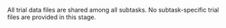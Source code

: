 All trial data files are shared among all subtasks.
No subtask-specific trial files are provided in this stage.

